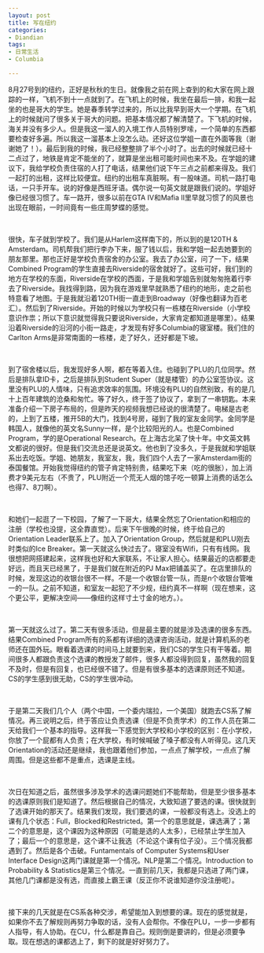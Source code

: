 ```yaml
---
layout: post
title: 写在纽约
categories:
- Diandian
tags:
- 日常生活
- Columbia

---
```

<p>8月27号到的纽约，正好是秋秋的生日。就像我之前在网上查到的和大家在网上跟踪的一样，飞机不到十一点就到了。在飞机上的时候，我坐在最后一排，和我一起坐的也是哥大的学生。她是春季转学过来的，所以比我早到哥大一个学期。在飞机上的时候就问了很多关于哥大的问题。把基本情况都了解清楚了。下飞机的时候，海关并没有多少人。但是我这一溜人的入境工作人员特别罗嗦，一个简单的东西都要检查好多遍。所以我这一溜基本上没怎么动。还好这位学姐一直在外面等我（谢谢她了！）。最后到我的时候，我已经整整排了半个小时了。出去的时候就已经十二点过了，地铁是肯定不能坐的了，就算是坐出租可能时间也来不及。在学姐的建议下，我给学校负责住宿的人打了电话，结果他们说下午三点之前都来得及。我们一起打的出租，这样比较便宜。纽约的出租车真脏啊。有一股味道。司机一路打电话，一只手开车。说的好像是西班牙语。偶尔说一句英文就是跟我们说的。学姐好像已经很习惯了。车一路开，很多以前在GTA IV和Mafia II里早就习惯了的风景也出现在眼前，一时间竟有一些庄周梦蝶的感觉。</p>
<p>&nbsp;</p>
<p>很快，车子就到学校了。我们是从Harlem这样南下的，所以到的是120TH &amp; Amsterdam。司机帮我们把行李办下来，服了钱以后，我和学姐一起去她要到的朋友那里。那也正好是学校负责宿舍的办公室。我去了办公室，问了一下，结果Combined Program的学生直接去Riverside的宿舍就好了。这些可好，我们到的地方在学校的东面，Riverside在学校的西面，于是我和学姐告别就匆匆拖着行李去了Riverside。我找得到路，因为我在游戏里早就熟悉了纽约的地形，走之前也特意看了地图。于是我就沿着120TH街一直走到Broadway（好像也翻译为百老汇）。然后到了Riverside。开始的时候以为学校只有一栋楼在Riverside（小学校意识作祟；所以下意识就觉得我只要说Riverside，大家肯定都知道是哪里）。结果沿着Riverside的沿河的小街一路走，才发现有好多Columbia的寝室楼。我们住的Carlton Arms是非常南面的一栋楼，走了好久，还好都是下坡。</p>
<p>&nbsp;</p>
<p>到了宿舍楼以后，我发现好多人啊，都在等着入住。也碰到了PLU的几位同学。然后是排队拿ID卡，之后是排队到Student Super（就是楼管）的办公室签协议。这里没有PLU的人情味，只有追求效率的氛围。环境没有PLU的自然别致，有的是几十上百年建筑的沧桑和匆忙。等了好久，终于签了协议了，拿到了一串钥匙。本来准备介绍一下房子布局的，但是昨天的视频我想已经说的很清楚了。电梯是古老的，上到了五楼，推开5B的大门，找到4号房，碰到了我的室友金同学。金同学是韩国人，就像他的英文名Sunny一样，是个比较阳光的人。也是Combined Program，学的是Operational Research。在上海古北呆了快十年。中文英文韩文都说的很好。但是我们交流总还是说英文。他也到了没多久，于是我就和学姐联系出去吃饭。学姐、她朋友，我室友，我，我们四个人去了一家Amsterdam街的泰国餐馆。开始我觉得纽约的管子肯定特别贵，结果吃下来（吃的很胀），加上消费才9美元左右（不贵了，PLU附近一个荒无人烟的馆子吃一顿算上消费的话怎么也得7、8刀啊）。</p>
<p>&nbsp;</p>
<p>和她们一起逛了一下校园，了解了一下哥大，结果全然忘了Orientation和相应的注册（学校也没提，这全靠直觉）。后来下午很晚的时候，终于给自己的Orientation Leader联系上了。加入了Orientation Group，然后就是和PLU刚去时类似的Ice Breaker。第一天就这么快过去了。寝室没有Wifi，只有有线网。我很想把网搭建起来，这样我也好和大家联系，不让家人担心。结果最近的店都要走好远，而且天已经黑了，于是我们就在附近的PJ Max把铺盖买了。在店里排队的时候，发现这边的收银台很不一样。不是一个收银台管一队，而是n个收银台管唯一的一队。之前不知道，和室友一起犯了不少规，纽约真不一样啊（现在想来，这个更公平，更解决空间——像纽约这样寸土寸金的地方。）。</p>
<p>&nbsp;</p>
<p>第一天就这么过了。第二天有很多活动，但是最主要的就是涉及选课的很多东西。结果Combined Program所有的系都有详细的选课咨询活动，就是计算机系的老师还在国外玩。眼看着选课的时间马上就要到来，我们CS的学生只有干等着。期间很多人都跟负责这个选课的教授发了邮件，很多人都没得到回复，虽然我的回复不及时，但是有回复，也已经很不错了。但是有很多基本的选课原则还不知道。CS的学生感到很无助，CS的学生很冲动。</p>
<p>&nbsp;</p>
<p>于是第二天我们几个人（两个中国，一个委内瑞拉，一个美国）就跑去CS系了解情况。再三说明之后，终于答应让负责选课（但是不负责学术）的工作人员在第二天给我们一个基本的指导。这样我一下感觉到大学校和小学校的区别：在小学校，你放了一个屁都有人负责；在大学校，有时候喊破了嗓子都没有人听得见。这几天Orientation的活动还是继续，我也跟着他们参加，一点点了解学校，一点点了解周围。但是这些都不是重点，选课是主线。</p>
<p>&nbsp;</p>
<p>次日在知道之后，虽然很多涉及学术的选课问题她们不能帮助，但是至少很多基本的选课原则我们是知道了。然后根据自己的情况，大致知道了要选的课。很快就到了选课开始的那天了。结果我们发现，我们要选的课，一般都没有选上。没选上的课有几个状态：Full，Blocked和Restricted。第一个的意思就是，课选满了；第二个的意思是，这个课因为这种原因（可能是选的人太多），已经禁止学生加入了；最后一个的意思是，这个课不让我选（不论这个课有位子没）。三个情况我都遇到了。然后是各个击破。Funtamentals of Computer Systems和User Interface Design这两门课就是第一个情况。NLP是第二个情况。Introduction to Probability &amp; Statistics是第三个情况。一直到前几天，我都是只选进了两门课，其他几门课都是没有选，而直接上霸王课（反正你不说谁知道你没注册呢）。</p>
<p>&nbsp;</p>
<p>接下来的几天就是在CS系各种交涉，希望能加入到想要的课。现在的感觉就是，如果你不去了解规则再努力争取的话，没有人会帮你。不像在PLU，一步一步都有人指导，有人协助。在CU，什么都是靠自己。规则倒是要讲的，但是必须要争取。现在想选的课都选上了，剩下的就是好好努力了。</p>